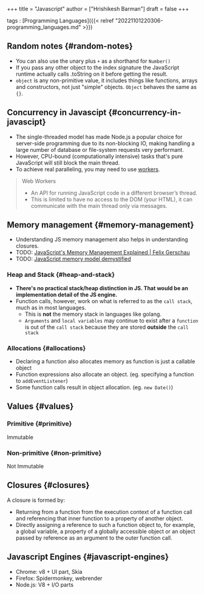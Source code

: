 +++
title = "Javascript"
author = ["Hrishikesh Barman"]
draft = false
+++

tags
: [Programming Languages]({{< relref "20221101220306-programming_languages.md" >}})


## Random notes {#random-notes}

-   You can also use the unary plus `+` as a shorthand for `Number()`
-   If you pass any other object to the index signature the JavaScript runtime actually calls .toString on it before getting the result.
-   `object` is any non-primitive value, it includes things like functions, arrays and constructors, not just "simple" objects. `Object` behaves the same as `{}`.


## Concurrency in Javascipt {#concurrency-in-javascipt}

-   The single-threaded model has made Node.js a popular choice for server-side programming due to its non-blocking IO, making handling a large number of database or file-system requests very performant.
-   However, CPU-bound (computationally intensive) tasks that's pure JavaScript will still block the main thread.
-   To achieve real paralleling, you may need to use [workers](https://developer.mozilla.org/en-US/docs/Web/API/Web_Workers_API/Using_web_workers).

> Web Workers
>
> -   An API for running JavaScript code in a different browser’s thread.
> -   This is limited to have no access to the DOM (your HTML), it can communicate with the main thread only via messages.


## Memory management {#memory-management}

-   Understanding JS memory management also helps in understanding closures.
-   TODO: [JavaScript's Memory Management Explained | Felix Gerschau](https://felixgerschau.com/javascript-memory-management/?rel=reddit-javascript#the-memory-heap-and-stack)
-   TODO: [JavaScript memory model demystified](https://www.zhenghao.io/posts/javascript-memory)


### Heap and Stack {#heap-and-stack}

-   **There's no practical stack/heap distinction in JS. That would be an implementation detail of the JS engine.**
-   Function calls, however, work on what is referred to as the `call stack`, much as in most languages.
    -   This is **not** the memory stack in languages like golang.
    -   `Arguments` and `local variables` may continue to exist after a `function` is out of the `call stack` because they are stored **outside** the `call stack`


### Allocations {#allocations}

-   Declaring a function also allocates memory as function is just a callable object
-   Function expressions also allocate an object. (eg. specifying a function to `addEventListener`)
-   Some function calls result in object allocation. (eg. `new Date()`)


## Values {#values}


### Primitive {#primitive}

Immutable


### Non-primitive {#non-primitive}

Not Immutable


## Closures {#closures}

A closure is formed by:

-   Returning from a function from the execution context of a function call and referencing that inner function to a property of another object.
-   Directly assigning a reference to such a function object to, for example, a global variable, a property of a globally accessible object or an object passed by reference as an argument to the outer function call.


## Javascript Engines {#javascript-engines}

-   Chrome: v8 + UI part, Skia
-   Firefox: Spidermonkey, webrender
-   Node.js: V8 + I/O parts
